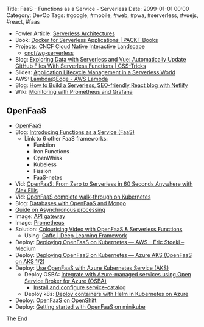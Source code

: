 Title: FaaS - Functions as a Service - Serverless
Date: 2099-01-01 00:00
Category: DevOp
Tags: #google, #mobile, #web, #pwa, #serverless, #vuejs, #react, #faas

* Fowler Article: [Serverless Architectures](https://martinfowler.com/articles/serverless.html)
* Book: [Docker for Serverless Applications | PACKT Books](https://www.packtpub.com/virtualization-and-cloud/docker-serverless-applications)
* Projects: [CNCF Cloud Native Interactive Landscape](https://landscape.cncf.io/landscape=serverless)
  * [cncf/wg-serverless](https://github.com/cncf/wg-serverless#landscape) 
* Blog: [Exploring Data with Serverless and Vue: Automatically Update GitHub Files With Serverless Functions | CSS-Tricks](https://css-tricks.com/exploring-data-with-serverless-and-vue-part-i/)
* Slides: [Application Lifecycle Management in a Serverless World](https://www.slideshare.net/AmazonWebServices/application-lifecycle-management-in-a-serverless-world)
* AWS: [Lambda@Edge - AWS Lambda](https://docs.aws.amazon.com/lambda/latest/dg/lambda-edge.html)
* Blog: [How to Build a Serverless, SEO-friendly React blog with Netlify](https://buttercms.com/blog/serverless-react-blog-tutorial)
* Wiki: [Monitoring with Prometheus and Grafana](https://github.com/hashicorp/faas-nomad/wiki/Monitoring-with-Prometheus-and-Grafana)

## OpenFaaS

* [OpenFaaS](https://www.openfaas.com/)
* Blog: [Introducing Functions as a Service (FaaS)](https://blog.alexellis.io/introducing-functions-as-a-service/)
  * Link to 6 other FaaS frameworks: 
    * Funktion
    * Iron Functions
    * OpenWhisk
    * Kubeless
    * Fission
    * FaaS-netes
* Vid: [OpenFaaS: From Zero to Serverless in 60 Seconds Anywhere with Alex Ellis](https://www.youtube.com/watch?v=C3agSKv2s_w)
* Vid: [OpenFaaS complete walk-through on Kubernetes](https://www.youtube.com/watch?v=0DbrLsUvaso)
* Blog: [Databases with OpenFaaS and Mongo](https://blog.alexellis.io/serverless-databases-with-openfaas-and-mongo/)
* [Guide on Asynchronous processing](https://github.com/openfaas/faas/blob/master/guide/asynchronous.md)
* Image: [API gateway](https://hub.docker.com/r/functions/gateway/)
* Image: [Prometheus](https://hub.docker.com/r/functions/prometheus/)
* Solution: [Colourising Video with OpenFaaS &amp; Serverless Functions](https://finnian.io/blog/colourising-video-with-openfaas-serverless-functions/)
  * Using: [Caffe | Deep Learning Framework](http://caffe.berkeleyvision.org/)
* Deploy: [Deploying OpenFaaS on Kubernetes — AWS – Eric Stoekl – Medium](https://medium.com/@ericstoekl/deploying-openfaas-on-kubernetes-aws-259ec9515e3c)
* Deploy: [Deploying OpenFaaS on Kubernetes — Azure AKS (OpenFaaS on AKS 1/2)](https://medium.com/@ericstoekl/deploying-openfaas-on-kubernetes-azure-aks-4eea99d0743f)
* Deploy: [Use OpenFaaS with Azure Kubernetes Service (AKS)](https://docs.microsoft.com/da-dk/azure/aks/openfaas)
  * Deploy OSBA: [Integrate with Azure-managed services using Open Service Broker for Azure (OSBA)](https://docs.microsoft.com/da-dk/azure/aks/integrate-azure)
    * [Install and configure service-catalog](https://github.com/manifoldco/service-catalog-tutorial/blob/master/labs/install-and-configure-service-catalog.md)
  * Deploy k8s: [Deploy containers with Helm in Kubernetes on Azure](https://docs.microsoft.com/da-dk/azure/aks/kubernetes-helm)
* Deploy: [OpenFaaS on OpenShift](https://blog.openshift.com/openfaas-on-openshift/)
* Deploy: [Getting started with OpenFaaS on minikube](https://medium.com/devopslinks/getting-started-with-openfaas-on-minikube-634502c7acdf)

The End
